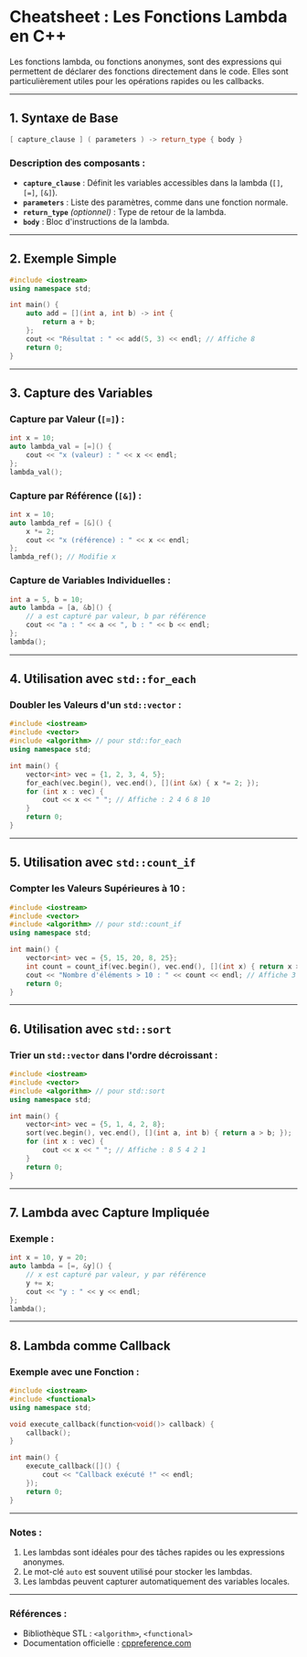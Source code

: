 
# Cheatsheet : Les Fonctions Lambda en C++

Les fonctions lambda, ou fonctions anonymes, sont des expressions qui permettent de déclarer des fonctions directement dans le code. Elles sont particulièrement utiles pour les opérations rapides ou les callbacks.

---

## 1. Syntaxe de Base
```cpp
[ capture_clause ] ( parameters ) -> return_type { body }
```

### Description des composants :
- **`capture_clause`** : Définit les variables accessibles dans la lambda (`[]`, `[=]`, `[&]`).
- **`parameters`** : Liste des paramètres, comme dans une fonction normale.
- **`return_type`** *(optionnel)* : Type de retour de la lambda.
- **`body`** : Bloc d'instructions de la lambda.

---

## 2. Exemple Simple
```cpp
#include <iostream>
using namespace std;

int main() {
    auto add = [](int a, int b) -> int {
        return a + b;
    };
    cout << "Résultat : " << add(5, 3) << endl; // Affiche 8
    return 0;
}
```

---

## 3. Capture des Variables

### Capture par Valeur (`[=]`) :
```cpp
int x = 10;
auto lambda_val = [=]() {
    cout << "x (valeur) : " << x << endl;
};
lambda_val();
```

### Capture par Référence (`[&]`) :
```cpp
int x = 10;
auto lambda_ref = [&]() {
    x *= 2;
    cout << "x (référence) : " << x << endl;
};
lambda_ref(); // Modifie x
```

### Capture de Variables Individuelles :
```cpp
int a = 5, b = 10;
auto lambda = [a, &b]() {
    // a est capturé par valeur, b par référence
    cout << "a : " << a << ", b : " << b << endl;
};
lambda();
```

---

## 4. Utilisation avec `std::for_each`
### Doubler les Valeurs d'un `std::vector` :
```cpp
#include <iostream>
#include <vector>
#include <algorithm> // pour std::for_each
using namespace std;

int main() {
    vector<int> vec = {1, 2, 3, 4, 5};
    for_each(vec.begin(), vec.end(), [](int &x) { x *= 2; });
    for (int x : vec) {
        cout << x << " "; // Affiche : 2 4 6 8 10
    }
    return 0;
}
```

---

## 5. Utilisation avec `std::count_if`
### Compter les Valeurs Supérieures à 10 :
```cpp
#include <iostream>
#include <vector>
#include <algorithm> // pour std::count_if
using namespace std;

int main() {
    vector<int> vec = {5, 15, 20, 8, 25};
    int count = count_if(vec.begin(), vec.end(), [](int x) { return x > 10; });
    cout << "Nombre d'éléments > 10 : " << count << endl; // Affiche 3
    return 0;
}
```

---

## 6. Utilisation avec `std::sort`
### Trier un `std::vector` dans l'ordre décroissant :
```cpp
#include <iostream>
#include <vector>
#include <algorithm> // pour std::sort
using namespace std;

int main() {
    vector<int> vec = {5, 1, 4, 2, 8};
    sort(vec.begin(), vec.end(), [](int a, int b) { return a > b; });
    for (int x : vec) {
        cout << x << " "; // Affiche : 8 5 4 2 1
    }
    return 0;
}
```

---

## 7. Lambda avec Capture Impliquée
### Exemple :
```cpp
int x = 10, y = 20;
auto lambda = [=, &y]() {
    // x est capturé par valeur, y par référence
    y += x;
    cout << "y : " << y << endl;
};
lambda();
```

---

## 8. Lambda comme Callback
### Exemple avec une Fonction :
```cpp
#include <iostream>
#include <functional>
using namespace std;

void execute_callback(function<void()> callback) {
    callback();
}

int main() {
    execute_callback([]() {
        cout << "Callback exécuté !" << endl;
    });
    return 0;
}
```

---

### Notes :
1. Les lambdas sont idéales pour des tâches rapides ou les expressions anonymes.
2. Le mot-clé `auto` est souvent utilisé pour stocker les lambdas.
3. Les lambdas peuvent capturer automatiquement des variables locales.

---

### Références :
- Bibliothèque STL : `<algorithm>`, `<functional>`
- Documentation officielle : [cppreference.com](https://en.cppreference.com)
